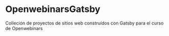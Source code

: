 # OpenwebinarsGatsby
Colleción de proyectos de sitios web construídos con Gatsby para el curso de Openwebinars
